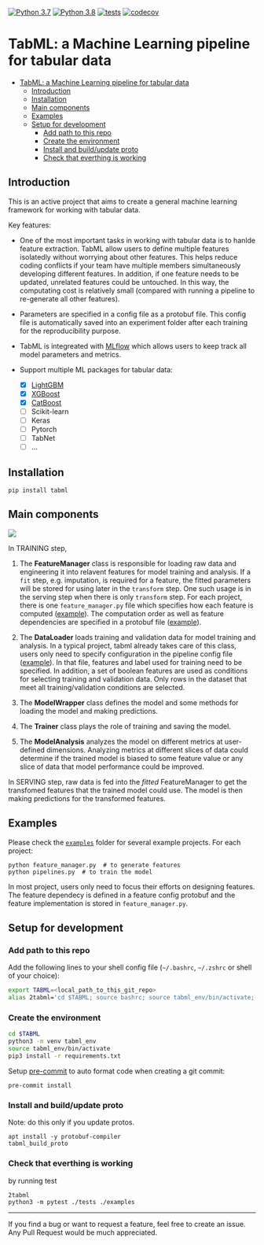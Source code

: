 [![Python 3.7](https://img.shields.io/badge/python-3.7-blue.svg)](https://www.python.org/downloads/release/python-370/)
[![Python 3.8](https://img.shields.io/badge/python-3.8-blue.svg)](https://www.python.org/downloads/release/python-380/)
[![tests](https://github.com/tiepvupsu/tabml/actions/workflows/python-package.yml/badge.svg)](https://github.com/tiepvupsu/tabml/actions/workflows/python-package.yml)
[![codecov](https://codecov.io/gh/tiepvupsu/tabml/branch/master/graph/badge.svg?token=4JLG0YYUZU)](https://codecov.io/gh/tiepvupsu/tabml)

# TabML: a Machine Learning pipeline for tabular data
- [TabML: a Machine Learning pipeline for tabular data](#tabml-a-machine-learning-pipeline-for-tabular-data)
  - [Introduction](#introduction)
  - [Installation](#installation)
  - [Main components](#main-components)
  - [Examples](#examples)
  - [Setup for development](#setup-for-development)
    - [Add path to this repo](#add-path-to-this-repo)
    - [Create the environment](#create-the-environment)
    - [Install and build/update proto](#install-and-buildupdate-proto)
    - [Check that everthing is working](#check-that-everthing-is-working)


## Introduction

This is an active project that aims to create a general machine learning framework for working with tabular data.

Key features:

* One of the most important tasks in working with tabular data is to hanlde feature extraction. TabML allow users to define multiple features isolatedly without worrying about other features. This helps reduce coding conflicts if your team have multiple members simultaneously developing different features. In addition, if one feature needs to be updated, unrelated features could be untouched. In this way, the computating cost is relatively small (compared with running a pipeline to re-generate all other features).

* Parameters are specified in a config file as a protobuf file. This config file is automatically saved into an experiment folder after each training for the reproducibility purpose.

* TabML is integreated with [MLflow](https://mlflow.org/) which allows users to keep track all model parameters and metrics.

* Support multiple ML packages for tabular data:
  * [x] [LightGBM](https://lightgbm.readthedocs.io/en/latest/)
  * [x] [XGBoost](https://xgboost.readthedocs.io/en/latest/)
  * [x] [CatBoost](https://catboost.ai/)
  * [ ] Scikit-learn
  * [ ] Keras
  * [ ] Pytorch
  * [ ] TabNet
  * [ ] ...

## Installation

```
pip install tabml
```

## Main components
![](https://user-images.githubusercontent.com/2201237/132614816-c5fb0840-441f-42db-8c5b-0306aef16b3a.png)

In TRAINING step,

1. The **FeatureManager** class is responsible for loading raw data and engineering it into relavent features for model training and analysis. If a `fit` step, e.g. imputation, is required for a feature, the fitted parameters will be stored for using later in the `transform` step. One such usage is in the serving step when there is only `transform` step. For each project, there is one `feature_manager.py` file which specifies how each feature is computed ([example](https://github.com/tiepvupsu/tabml/blob/master/examples/titanic/feature_manager.py)). The computation order as well as feature dependencies are specified in a protobuf file ([example](https://github.com/tiepvupsu/tabml/blob/master/examples/titanic/configs/feature_config.pb)).

2. The **DataLoader** loads training and validation data for model training and analysis. In a typical project, tabml already takes care of this class, users only need to specify configuration in the pipeline config file ([example](https://github.com/tiepvupsu/tabml/blob/95da6aa7f8947329487ff70f189ce213469ebbf1/examples/titanic/configs/lgbm_config.pb#L2-L19)). In that file, features and label used for training need to be specified. In addition, a set of boolean features are used as conditions for selecting training and validation data. Only rows in the dataset that meet all training/validation conditions are selected.

3. The **ModelWrapper** class defines the model and some methods for loading the model and making predictions.

4. The **Trainer** class plays the role of training and saving the model.

5. The **ModelAnalysis** analyzes the model on different metrics at user-defined dimensions. Analyzing metrics at different slices of data could determine if the trained model is biased to some feature value or any slice of data that model performance could be improved.

In SERVING step, raw data is fed into the *fitted* FeatureManager to get the transfomed features that the trained model could use. The model is then making predictions for the transformed features.

## Examples

Please check the [`examples`](https://github.com/tiepvupsu/tabml/tree/master/examples) folder for several example projects. For each project:

```
python feature_manager.py  # to generate features
python pipelines.py  # to train the model
```

In most project, users only need to focus their efforts on designing features. The feature dependecy is defined in a feature config protobuf and the feature implementation is stored in `feature_manager.py`.

## Setup for development

### Add path to this repo

Add the following lines to your shell config file (`~/.bashrc`, `~/.zshrc` or shell of
your choice):

```bash
export TABML=<local_path_to_this_git_repo>
alias 2tabml='cd $TABML; source bashrc; source tabml_env/bin/activate; python3 setup.py install'
```

### Create the environment

```bash
cd $TABML
python3 -m venv tabml_env
source tabml_env/bin/activate
pip3 install -r requirements.txt
```

Setup [pre-commit](https://pre-commit.com/) to auto format code when creating a git
commit:
```
pre-commit install
```

### Install and build/update proto

Note: do this only if you update protos.

```
apt install -y protobuf-compiler
tabml_build_proto
```

### Check that everthing is working

by running test

```
2tabml
python3 -m pytest ./tests ./examples
```

---

If you find a bug or want to request a feature, feel free to create an issue. Any Pull Request would be much appreciated.

